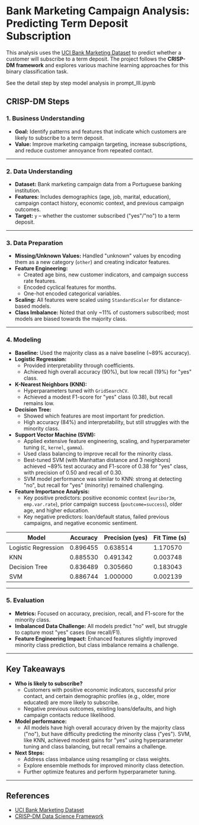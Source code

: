# Bank Marketing Campaign Analysis: Predicting Term Deposit Subscription

This analysis uses the [UCI Bank Marketing Dataset](https://archive.ics.uci.edu/ml/datasets/bank+marketing) to predict whether a customer will subscribe to a term deposit. The project follows the **CRISP-DM framework** and explores various machine learning approaches for this binary classification task.

See the detail step by step model analysis in prompt_III.ipynb

## CRISP-DM Steps

### 1. Business Understanding

- **Goal:** Identify patterns and features that indicate which customers are likely to subscribe to a term deposit.
- **Value:** Improve marketing campaign targeting, increase subscriptions, and reduce customer annoyance from repeated contact.

---

### 2. Data Understanding

- **Dataset:** Bank marketing campaign data from a Portuguese banking institution.
- **Features:** Includes demographics (age, job, marital, education), campaign contact history, economic context, and previous campaign outcomes.
- **Target:** `y` – whether the customer subscribed ("yes"/"no") to a term deposit.

---

### 3. Data Preparation

- **Missing/Unknown Values:** Handled "unknown" values by encoding them as a new category (`other`) and creating indicator features.
- **Feature Engineering:**  
    - Created age bins, new customer indicators, and campaign success rate features.
    - Encoded cyclical features for months.
    - One-hot encoded categorical variables.
- **Scaling:** All features were scaled using `StandardScaler` for distance-based models.
- **Class Imbalance:** Noted that only ~11% of customers subscribed; most models are biased towards the majority class.

---

### 4. Modeling

- **Baseline:** Used the majority class as a naive baseline (~89% accuracy).
- **Logistic Regression:**  
    - Provided interpretability through coefficients.
    - Achieved high overall accuracy (90%), but low recall (19%) for "yes" class.
- **K-Nearest Neighbors (KNN):**  
    - Hyperparameters tuned with `GridSearchCV`.
    - Achieved a modest F1-score for "yes" class (0.38), but recall remains low.
- **Decision Tree:**  
    - Showed which features are most important for prediction.
    - High accuracy (84%) and interpretability, but still struggles with the minority class.
- **Support Vector Machine (SVM):**
    - Applied extensive feature engineering, scaling, and hyperparameter tuning (`C`, `kernel`, `gamma`).
    - Used class balancing to improve recall for the minority class.
    - Best-tuned SVM (with Manhattan distance and 3 neighbors) achieved ~89% test accuracy and F1-score of 0.38 for "yes" class, with precision of 0.50 and recall of 0.30.
    - SVM model performance was similar to KNN: strong at detecting "no", but recall for "yes" (minority) remained challenging.
- **Feature Importance Analysis:**  
    - Key positive predictors: positive economic context (`euribor3m`, `emp.var.rate`), prior campaign success (`poutcome=success`), older age, and higher education.
    - Key negative predictors: loan/default status, failed previous campaigns, and negative economic sentiment.

| Model	|  Accuracy	 | Precision (yes)|  Fit Time (s) |
| ----- | ---------- | -------------  | ------------  |
|Logistic Regression |	0.896455 | 0.638514	|	1.170570 |
|KNN	| 0.885530	| 0.491342	| 0.003748|
|Decision Tree|	0.836489 |	0.305660 |		0.183043
|SVM	| 0.886744	|1.000000	| 0.002139	|
---

### 5. Evaluation

- **Metrics:** Focused on accuracy, precision, recall, and F1-score for the minority class.
- **Imbalanced Data Challenge:** All models predict "no" well, but struggle to capture most "yes" cases (low recall/F1).
- **Feature Engineering Impact:** Enhanced features slightly improved minority class prediction, but class imbalance remains a challenge.

---

## Key Takeaways

- **Who is likely to subscribe?**
    - Customers with positive economic indicators, successful prior contact, and certain demographic profiles (e.g., older, more educated) are more likely to subscribe.
    - Negative previous outcomes, existing loans/defaults, and high campaign contacts reduce likelihood.
- **Model performance:**  
    - All models have high overall accuracy driven by the majority class ("no"), but have difficulty predicting the minority class ("yes"). SVM, like KNN, achieved modest gains for "yes" using hyperparameter tuning and class balancing, but recall remains a challenge.
- **Next Steps:**
    - Address class imbalance using resampling or class weights.
    - Explore ensemble methods for improved minority class detection.
    - Further optimize features and perform hyperparameter tuning.


---

## References

- [UCI Bank Marketing Dataset](https://archive.ics.uci.edu/ml/datasets/bank+marketing)
- [CRISP-DM Data Science Framework](https://en.wikipedia.org/wiki/Cross-industry_standard_process_for_data_mining)

